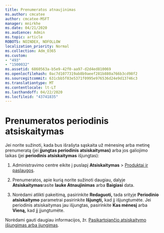 ```yaml
---
title: Prenumeratos atnaujinimas
ms.author: cmcatee
author: cmcatee-MSFT
manager: mnirkhe
ms.date: 04/21/2020
ms.audience: Admin
ms.topic: article
ROBOTS: NOINDEX, NOFOLLOW
localization_priority: Normal
ms.collection: Adm_O365
ms.custom:
- "493"
- "1500032"
ms.assetid: 6860563a-b5e9-42f0-aa97-d2d4ed810069
ms.openlocfilehash: 0ac7d1077319ab8b9aeef281b880a766b3cd98f2
ms.sourcegitcommit: 631cbb5f03e5371f0995e976536d24e9d13746c3
ms.translationtype: MT
ms.contentlocale: lt-LT
ms.lasthandoff: 04/22/2020
ms.locfileid: "43741835"
---
```

# <a name="subscription-recurring-billing"></a>Prenumeratos periodinis atsiskaitymas

Jei norite sužinoti, kada bus išrašyta sąskaita už mėnesinę arba metinę prenumeratą (jei **įjungtas periodinis atsiskaitymas)** arba jos galiojimo laikas (jei **periodinis atsiskaitymas** išjungtas):
  
1. Administravimo centre eikite į puslapį **Atsiskaitymas** \> [Produktai ir paslaugos](https://go.microsoft.com/fwlink/p/?linkid=842054).

2. Prenumeratos, apie kurią norite sužinoti daugiau, dalyje **Atsiskaitymas**rasite **lauke Atnaujinimas** arba **Baigiasi** data.

4. Norėdami atlikti pakeitimą, pasirinkite **Redaguoti,** tada srityje **Periodinio atsiskaitymo** parametrai pasirinkite **Išjungti,** kad jį išjungtumėte. Jei periodinis atsiskaitymas jau išjungtas, pasirinkite **Kas mėnesį** arba **Vieną,** kad jį įjungtumėte.

Norėdami gauti daugiau informacijos, žr. [Pasikartojančio atsiskaitymo išjungimas arba įjungimas](https://docs.microsoft.com/office365/admin/subscriptions-and-billing/renew-your-subscription).